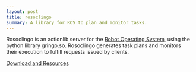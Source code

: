 ```yaml
---
layout: post
title: rosoclingo
summary: A library for ROS to plan and monitor tasks.
---
```

Rosoclingo is an actionlib server for the [Robot Operating System](http://www.ros.org), using the python library gringo.so.
Rosoclingo generates task plans and monitors their execution to fulfill requests issued by clients.

[Download and Resources](http://www.cs.uni-potsdam.de/rosoclingo)

